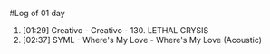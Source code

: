 #Log of 01 day

1. [01:29] Creativo - Creativo - 130. LETHAL CRYSIS
1. [02:37] SYML - Where's My Love - Where's My Love (Acoustic)
